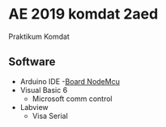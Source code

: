 # AE 2019 komdat 2aed
Praktikum Komdat
## Software
- Arduino IDE
	-[Board NodeMcu](https://www.instructables.com/id/Quick-Start-to-Nodemcu-ESP8266-on-Arduino-IDE/)
- Visual Basic 6
	- Microsoft comm control
- Labview
	- Visa Serial